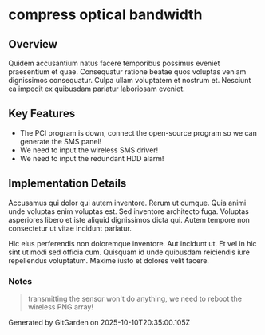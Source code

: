 # compress optical bandwidth

## Overview
Quidem accusantium natus facere temporibus possimus eveniet praesentium et quae. Consequatur ratione beatae quos voluptas veniam dignissimos consequatur. Culpa ullam voluptatem et nostrum et. Nesciunt ea impedit ex quibusdam pariatur laboriosam eveniet.

## Key Features
- The PCI program is down, connect the open-source program so we can generate the SMS panel!
- We need to input the wireless SMS driver!
- We need to input the redundant HDD alarm!

## Implementation Details
Accusamus qui dolor qui autem inventore. Rerum ut cumque. Quia animi unde voluptas enim voluptas est. Sed inventore architecto fuga. Voluptas asperiores libero et iste aliquid dignissimos dicta qui. Autem tempore non consectetur ut vitae incidunt pariatur.
 Hic eius perferendis non doloremque inventore. Aut incidunt ut. Et vel in hic sint ut modi sed officia cum. Quisquam id unde quibusdam reiciendis iure repellendus voluptatum. Maxime iusto et dolores velit facere.

### Notes
> transmitting the sensor won't do anything, we need to reboot the wireless PNG array!

Generated by GitGarden on 2025-10-10T20:35:00.105Z